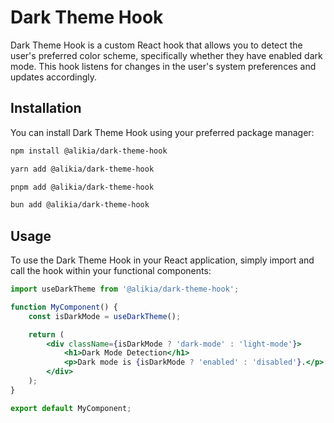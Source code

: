# Dark Theme Hook

Dark Theme Hook is a custom React hook that allows you to detect the user's preferred color scheme, specifically whether they have enabled dark mode. This hook listens for changes in the user's system preferences and updates accordingly.

## Installation

You can install Dark Theme Hook using your preferred package manager:

```sh
npm install @alikia/dark-theme-hook
```

```sh
yarn add @alikia/dark-theme-hook
```

```sh
pnpm add @alikia/dark-theme-hook
```

```sh
bun add @alikia/dark-theme-hook
```

## Usage

To use the Dark Theme Hook in your React application, simply import and call the hook within your functional components:

```jsx
import useDarkTheme from '@alikia/dark-theme-hook';

function MyComponent() {
    const isDarkMode = useDarkTheme();

    return (
        <div className={isDarkMode ? 'dark-mode' : 'light-mode'}>
            <h1>Dark Mode Detection</h1>
            <p>Dark mode is {isDarkMode ? 'enabled' : 'disabled'}.</p>
        </div>
    );
}

export default MyComponent;
```
